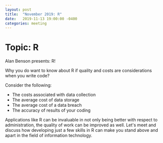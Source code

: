 ```yaml
---
layout: post
title:  "November 2019: R"
date:   2019-11-13 19:00:00 -0400
categories: meeting
---
```


# Topic: R

Alan Benson presents: R!

Why you do want to know about R if quality and costs are considerations when you write code?

Consider the following:

- The costs associated with data collection
- The average cost of data storage
- The average cost of a data breach
- The accuracy of results of your coding

Applications like R can be invaluable in not only being better with respect to administration, the quality of work can be improved as well. Let's meet and discuss how developing just a few skills in R can make you stand above and apart in the field of information technology.


